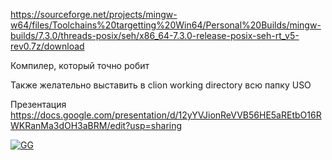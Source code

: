 https://sourceforge.net/projects/mingw-w64/files/Toolchains%20targetting%20Win64/Personal%20Builds/mingw-builds/7.3.0/threads-posix/seh/x86_64-7.3.0-release-posix-seh-rt_v5-rev0.7z/download


Компилер, который точно робит

Также желательно выставить в clion working directory всю папку USO



Презентация
https://docs.google.com/presentation/d/12yYVJionReVVB56HE5aREtbO16RWKRanMa3dOH3aBRM/edit?usp=sharing

[![GG]({https://youtu.be/8bJC_pxhelE})]({https://youtu.be/8bJC_pxhelE} "Link Title")
